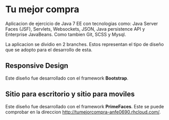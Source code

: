 Tu mejor compra
===============

Aplicacion de ejercicio de Java 7 EE con tecnologias como: Java Server Faces (JSF), Servlets, Websockets, JSON, Java persistence API y Enterprise
JavaBeans. Como tambien Git, SCSS y Mysql.

La aplicacion se dividio en 2 branches. Estos representan el tipo de diseño que se adopto para el desarrollo de esta.


Responsive Design
-------------------------

Este diseño fue desarrollado con el framework **Bootstrap**.


Sitio para escritorio y sitio para moviles
------------------------------------------

Este diseño fue desarrollado con el framework **PrimeFaces**. Este se puede comprobar en la direccion http://tumejorcompra-anfe0690.rhcloud.com/.